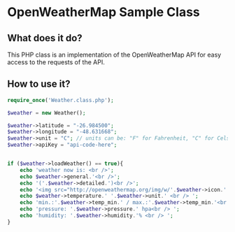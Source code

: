 # OpenWeatherMap Sample Class

## What does it do?
This PHP class is an implementation of the OpenWeatherMap API for easy access to the requests of the API.

## How to use it?

```php
require_once('Weather.class.php');

$weather = new Weather();

$weather->latitude = "-26.984500";
$weather->longitude = "-48.631668";
$weather->unit = "C"; // units can be: "F" for Fahrenheit, "C" for Celsius, "K" for Kelvin
$weather->apiKey = "api-code-here";


if ($weather->loadWeather() == true){
    echo 'weather now is: <br />';
    echo $weather->general.'<br />';
    echo '('.$weather->detailed.')<br />';
    echo '<img src="http://openweathermap.org/img/w/'.$weather->icon.'.png"><br />';
    echo $weather->temperature.' '.$weather->unit.' <br /> ';
    echo 'min.:'.$weather->temp_min.' / max.:'.$weather->temp_min.'<br />';
    echo 'pressure: '.$weather->pressure.' hpa<br /> ';
    echo 'humidity: '.$weather->humidity.'% <br /> ';
}
```
